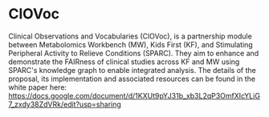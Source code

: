 # ClOVoc
Clinical Observations and Vocabularies (ClOVoc),
is a partnership module between Metabolomics Workbench (MW), Kids First (KF), and Stimulating Peripheral Activity to Relieve Conditions (SPARC). They aim to enhance and demonstrate the FAIRness of clinical studies across KF and MW using SPARC's knowledge graph to enable integrated analysis. The details of the proposal, its implementation and associated resources can be found in the white paper here: https://docs.google.com/document/d/1KXUt9pYJ31b_xb3L2qP3OmfXIcYLiG7_zxdy38ZdVRk/edit?usp=sharing

